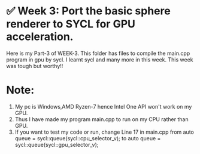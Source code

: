 # ✅ Week 3: Port the basic sphere renderer to SYCL for GPU acceleration.

Here is my Part-3 of WEEK-3. This folder has files to compile the main.cpp program in gpu by sycl.
I learnt sycl and many more in this week. This week was tough but worthy!!

# Note:
1. My pc is Windows,AMD Ryzen-7 hence Intel One API won't work on my GPU.
2. Thus I have made my program main.cpp to run on my CPU rather than GPU.
3. If you want to test my code or run, change Line 17 in main.cpp from
  auto queue = sycl::queue(sycl::cpu_selector_v); to   auto queue = sycl::queue(sycl::gpu_selector_v);
